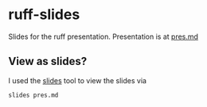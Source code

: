 # ruff-slides

Slides for the ruff presentation. Presentation is at [pres.md](./pres.md)

## View as slides?

I used the [slides](https://github.com/maaslalani/slides) tool to view the slides via

```bash
slides pres.md
```

